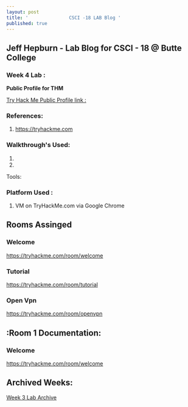 ```yaml
---
layout: post
title: '               CSCI -18 LAB Blog '
published: true
---
```



## Jeff Hepburn - Lab Blog for CSCI - 18 @ Butte College




### Week 4 Lab :

**Public Profile for THM**

[Try Hack Me Public Profile link :](https://tryhackme.com/p/neogeo2484)



### **References:** 

1) https://tryhackme.com 


### **Walkthrough's Used:**

1)

2) 

Tools:


### **Platform Used :**

1) VM on TryHackMe.com via Google Chrome 

##  Rooms Assinged

### Welcome
https://tryhackme.com/room/welcome

### Tutorial
https://tryhackme.com/room/tutorial

### Open Vpn
https://tryhackme.com/room/openvpn




## :Room 1 Documentation:
### Welcome
https://tryhackme.com/room/welcome






## Archived Weeks:

[Week 3 Lab Archive](https://github.com/Neo-Geo-2484/Butte-CSCI-18/commit/9d008dd21d610f25bfd1fa2a816985b4883da1d1)

